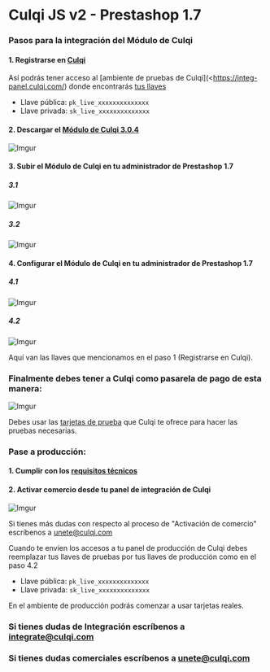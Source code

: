 # Culqi JS v2 - Prestashop 1.7

### Pasos para la integración del Módulo de Culqi

#### 1. Registrarse en [Culqi](https://www.culqi.com/)

Así podrás tener acceso al [ambiente de pruebas de Culqi](<https://integ-panel.culqi.com/)
donde encontrarás [tus llaves](https://integ-panel.culqi.com/#/desarrollo/llaves/)

* Llave pública: `pk_live_xxxxxxxxxxxxxx`
* Llave privada: `sk_live_xxxxxxxxxxxxxx`

#### 2. Descargar  el [Módulo de Culqi 3.0.4](https://github.com/culqi/culqi-prestashop-1.7/releases/tag/v3.0.4/)

![Imgur](https://i.imgur.com/sWLEajr.png)

#### 3. Subir el Módulo de Culqi en tu administrador de Prestashop 1.7

##### 3.1
![Imgur](https://i.imgur.com/zcE8bUp.png)

##### 3.2
![Imgur](https://i.imgur.com/S0nIcXt.png)

#### 4. Configurar el Módulo de Culqi en tu administrador de Prestashop 1.7

##### 4.1
![Imgur](https://i.imgur.com/vdwhGv3.png)

##### 4.2
![Imgur](https://i.imgur.com/dTwx3Pw.png)

Aquí van las llaves que mencionamos en el paso 1 (Registrarse en Culqi).

### Finalmente debes tener a Culqi como pasarela de pago de esta manera:

![Imgur](https://i.imgur.com/Zu66mdM.png)

Debes usar las [tarjetas de prueba](https://culqi.com/docs/#/desarrollo/tarjetas/) que Culqi te ofrece para hacer las pruebas necesarias.

### Pase a producción:

#### 1. Cumplir con los [requisitos técnicos](https://culqi.com/docs/#/desarrollo/produccion/)

#### 2. Activar comercio desde tu panel de integración de Culqi

![Imgur](https://i.imgur.com/wVOz6cc.png)

Si tienes más dudas con respecto al proceso de "Activación de comercio" escríbenos a unete@culqi.com

Cuando te envíen los accesos a tu panel de producción de Culqi debes reemplazar
tus llaves de pruebas por tus llaves de producción como en el paso 4.2 

* Llave pública: `pk_live_xxxxxxxxxxxxxx`
* Llave privada: `sk_live_xxxxxxxxxxxxxx`

En el ambiente de producción podrás comenzar a usar tarjetas reales.

### Si tienes dudas de Integración escríbenos a integrate@culqi.com

### Si tienes dudas comerciales escríbenos a unete@culqi.com
